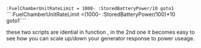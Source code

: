 ```:FuelChamberUnitRateLimit = 1000- :StoredBatteryPower/10 goto1```
```:FuelChamberUnitRateLimit =(1000- :StoredBatteryPower/100)*10 goto1```` 

these two scripts are idential in function , in the 2nd one it becomes easy to see how you can scale up/down your generator response to power useage.
